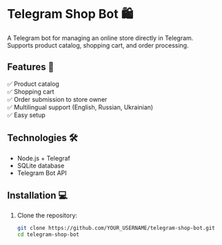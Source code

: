 # Telegram Shop Bot 🛍️  
A Telegram bot for managing an online store directly in Telegram.  
Supports product catalog, shopping cart, and order processing.  

## Features 🚀  
✅ Product catalog  
✅ Shopping cart  
✅ Order submission to store owner  
✅ Multilingual support (English, Russian, Ukrainian)  
✅ Easy setup  

## Technologies 🛠️  
- Node.js + Telegraf  
- SQLite database  
- Telegram Bot API  

## Installation 💻  
1. Clone the repository:  
   ```bash
   git clone https://github.com/YOUR_USERNAME/telegram-shop-bot.git
   cd telegram-shop-bot
